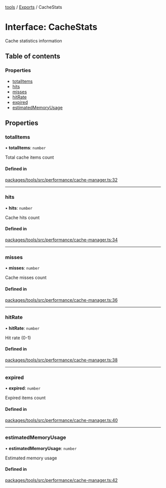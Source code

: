 <!-- 
 ⚠️  AUTO-GENERATED FILE - DO NOT EDIT MANUALLY
 This file is automatically generated by scripts/docs-generator.js
 To make changes, edit the source TypeScript files or update the generator script
-->

[tools](../../) / [Exports](../modules) / CacheStats

# Interface: CacheStats

Cache statistics information

## Table of contents

### Properties

- [totalItems](CacheStats#totalitems)
- [hits](CacheStats#hits)
- [misses](CacheStats#misses)
- [hitRate](CacheStats#hitrate)
- [expired](CacheStats#expired)
- [estimatedMemoryUsage](CacheStats#estimatedmemoryusage)

## Properties

### totalItems

• **totalItems**: `number`

Total cache items count

#### Defined in

[packages/tools/src/performance/cache-manager.ts:32](https://github.com/woojubb/robota/blob/b8c05a1e0e0191a7c7da275868f2aa9a78af55c1/packages/tools/src/performance/cache-manager.ts#L32)

___

### hits

• **hits**: `number`

Cache hits count

#### Defined in

[packages/tools/src/performance/cache-manager.ts:34](https://github.com/woojubb/robota/blob/b8c05a1e0e0191a7c7da275868f2aa9a78af55c1/packages/tools/src/performance/cache-manager.ts#L34)

___

### misses

• **misses**: `number`

Cache misses count

#### Defined in

[packages/tools/src/performance/cache-manager.ts:36](https://github.com/woojubb/robota/blob/b8c05a1e0e0191a7c7da275868f2aa9a78af55c1/packages/tools/src/performance/cache-manager.ts#L36)

___

### hitRate

• **hitRate**: `number`

Hit rate (0-1)

#### Defined in

[packages/tools/src/performance/cache-manager.ts:38](https://github.com/woojubb/robota/blob/b8c05a1e0e0191a7c7da275868f2aa9a78af55c1/packages/tools/src/performance/cache-manager.ts#L38)

___

### expired

• **expired**: `number`

Expired items count

#### Defined in

[packages/tools/src/performance/cache-manager.ts:40](https://github.com/woojubb/robota/blob/b8c05a1e0e0191a7c7da275868f2aa9a78af55c1/packages/tools/src/performance/cache-manager.ts#L40)

___

### estimatedMemoryUsage

• **estimatedMemoryUsage**: `number`

Estimated memory usage

#### Defined in

[packages/tools/src/performance/cache-manager.ts:42](https://github.com/woojubb/robota/blob/b8c05a1e0e0191a7c7da275868f2aa9a78af55c1/packages/tools/src/performance/cache-manager.ts#L42)
